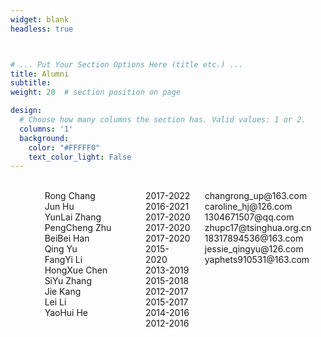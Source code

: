 ```yaml
---
widget: blank
headless: true



# ... Put Your Section Options Here (title etc.) ...
title: Alumni
subtitle:
weight: 20  # section position on page

design:
  # Choose how many columns the section has. Valid values: 1 or 2.
  columns: '1'
  background:
    color: "#FFFFF0"
    text_color_light: False
---
```

<br>
<div style="display:flex;">
    <div style="flex:3;">
        <div style="display:flex; justify-content:center; align-items:center;">
        Rong Chang <br>
        Jun Hu<br>
        YunLai Zhang<br>
        PengCheng Zhu<br>
        BeiBei Han<br>
        Qing Yu<br>
        FangYi Li<br>
        HongXue Chen<br>
        SiYu Zhang<br>
        Jie Kang<br>
        Lei Li<br>
        YaoHui He<br>
        </div>
    </div>
    <div style="flex:1;">
        <div style="display:flex; justify-content:center; align-items:center;">
        2017-2022<br>
        2016-2021<br>
        2017-2020<br>
        2017-2020<br>
        2017-2020<br>
        2015-2020<br>
        2013-2019<br>
        2015-2018<br>
        2012-2017<br>
        2015-2017<br>
        2014-2016<br>
        2012-2016<br>
        </div>
    </div>
    <div style="flex:3;">
        <div style="display:flex; justify-content:center; align-items:center;">
        changrong_up@163.com<br>
        caroline_hj@126.com<br>
        1304671507@qq.com<br>
        zhupc17@tsinghua.org.cn<br>
        18317894536@163.com<br>
        jessie_qingyu@126.com<br>
        yaphets910531@163.com<br>
        </div>
    </div>
</div>



